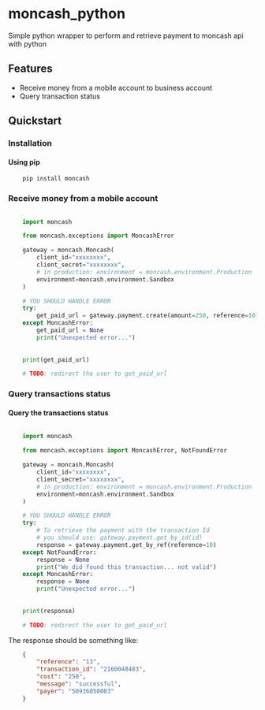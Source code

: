 # moncash_python
Simple python wrapper to perform and retrieve payment to moncash api with python

## Features
* Receive money from a mobile account to business account 
* Query transaction status

## Quickstart 

### Installation

#### Using pip

```
    pip install moncash
```

### Receive money from a mobile account 
```python

    import moncash 

    from moncash.exceptions import MoncashError

    gateway = moncash.Moncash(
        client_id="xxxxxxxx",
        client_secret="xxxxxxxx",
        # in production: environment = moncash.environment.Production
        environment=moncash.environment.Sandbox
    )

    # YOU SHOULD HANDLE ERROR
    try:
        get_paid_url = gateway.payment.create(amount=250, reference=10)
    except MoncashError:
        get_paid_url = None
        print("Unexpected error...")
        
    
    print(get_paid_url)

    # TODO: redirect the user to get_paid_url
```

### Query transactions status

#### Query the transactions status

```python

    import moncash 

    from moncash.exceptions import MoncashError, NotFoundError

    gateway = moncash.Moncash(
        client_id="xxxxxxxx",
        client_secret="xxxxxxxx",
        # in production: environment = moncash.environment.Production
        environment=moncash.environment.Sandbox
    )

    # YOU SHOULD HANDLE ERROR
    try:
        # To retrieve the payment with the transaction Id 
        # you should use: gateway.payment.get_by_id(id)
        response = gateway.payment.get_by_ref(reference=10)
    except NotFoundError:
        response = None
        print("We did found this transaction... not valid")
    except MoncashError:
        response = None
        print("Unexpected error...")
        
    
    print(response)

    # TODO: redirect the user to get_paid_url
```

The response should be something like:

```json
    {
        "reference": "13", 
        "transaction_id": "2160048483", 
        "cost": "250", 
        "message": "successful", 
        "payer": "50936050083"
    }
```


